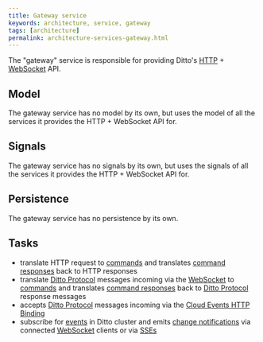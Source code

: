 ```yaml
---
title: Gateway service
keywords: architecture, service, gateway
tags: [architecture]
permalink: architecture-services-gateway.html
---
```


The "gateway" service is responsible for providing Ditto's [HTTP](httpapi-overview.html) + 
[WebSocket](httpapi-protocol-bindings-websocket.html) API.

## Model

The gateway service has no model by its own, but uses the model of all the services it provides the HTTP + WebSocket API for.

## Signals

The gateway service has no signals by its own, but uses the signals of all the services it provides the HTTP + WebSocket API for.

## Persistence

The gateway service has no persistence by its own.

## Tasks

* translate HTTP request to [commands](basic-signals-command.html) and translates [command responses](basic-signals-commandresponse.html)
  back to HTTP responses
* translate [Ditto Protocol](protocol-overview.html) messages incoming via the [WebSocket](httpapi-protocol-bindings-websocket.html)
  to [commands](basic-signals-command.html) and translates [command responses](basic-signals-commandresponse.html) back
  to [Ditto Protocol](protocol-overview.html) response messages
* accepts [Ditto Protocol](protocol-overview.html) messages incoming via the [Cloud Events HTTP Binding](httpapi-protocol-bindings-cloudevents.html)
* subscribe for [events](basic-signals-event.html) in Ditto cluster and emits [change notifications](basic-changenotifications.html)
  via connected [WebSocket](httpapi-protocol-bindings-websocket.html) clients or via [SSEs](httpapi-sse.html)
